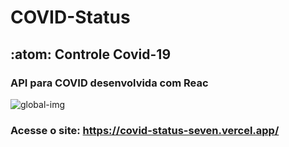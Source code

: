 # COVID-Status
## :atom: Controle Covid-19

### API para COVID desenvolvida com Reac

![global-img](https://user-images.githubusercontent.com/62938087/89847688-f60fed80-db5a-11ea-931d-e53faaaa1f4a.jpg)

### Acesse o site: https://covid-status-seven.vercel.app/
